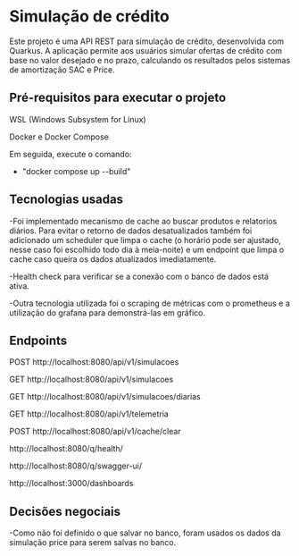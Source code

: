 # Simulação de crédito

Este projeto é uma API REST para simulação de crédito, desenvolvida com Quarkus. 
A aplicação permite aos usuários simular ofertas de crédito com base no valor desejado e no prazo, 
calculando os resultados pelos sistemas de amortização SAC e Price.

## Pré-requisitos para executar o projeto
WSL (Windows Subsystem for Linux)

Docker e Docker Compose

Em seguida, execute o comando:
- "docker compose up --build"

## Tecnologias usadas

-Foi implementado mecanismo de cache ao buscar produtos e relatorios diários. 
Para evitar o retorno de dados desatualizados também foi adicionado um scheduler que limpa o cache
(o horário pode ser ajustado, nesse caso foi escolhido todo dia à meia-noite) e um endpoint
que limpa o cache caso queira os dados atualizados imediatamente.

-Health check para verificar se a conexão com o banco de dados está ativa.

-Outra tecnologia utilizada foi o scraping de métricas com o prometheus e a utilização 
do grafana para demonstrá-las em gráfico.


## Endpoints
POST http://localhost:8080/api/v1/simulacoes

GET http://localhost:8080/api/v1/simulacoes

GET http://localhost:8080/api/v1/simulacoes/diarias

GET http://localhost:8080/api/v1/telemetria

POST http://localhost:8080/api/v1/cache/clear

http://localhost:8080/q/health/

http://localhost:8080/q/swagger-ui/

http://localhost:3000/dashboards


## Decisões negociais

-Como não foi definido o que salvar no banco, foram usados os dados da simulação price para serem salvas no banco.